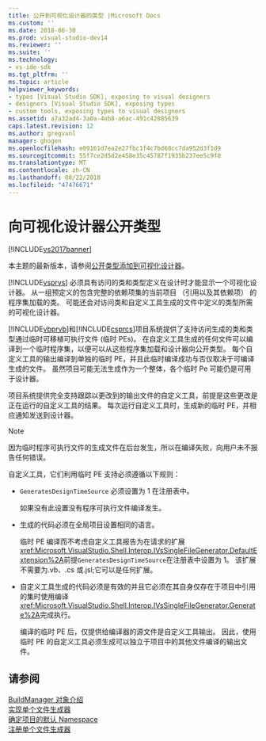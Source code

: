 ```yaml
---
title: 公开到可视化设计器的类型 |Microsoft Docs
ms.custom: ''
ms.date: 2018-06-30
ms.prod: visual-studio-dev14
ms.reviewer: ''
ms.suite: ''
ms.technology:
- vs-ide-sdk
ms.tgt_pltfrm: ''
ms.topic: article
helpviewer_keywords:
- types [Visual Studio SDK], exposing to visual designers
- designers [Visual Studio SDK], exposing types
- custom tools, exposing types to visual designers
ms.assetid: a7a32ad4-3a0a-4eb8-a6ac-491c42885639
caps.latest.revision: 12
ms.author: gregvanl
manager: ghogen
ms.openlocfilehash: e09161d7ea2e27fbc1f4c7bd68cc7da952d3f1d9
ms.sourcegitcommit: 55f7ce2d5d2e458e35c45787f1935b237ee5c9f8
ms.translationtype: MT
ms.contentlocale: zh-CN
ms.lasthandoff: 08/22/2018
ms.locfileid: "47476671"
---
```

# <a name="exposing-types-to-visual-designers"></a>向可视化设计器公开类型
[!INCLUDE[vs2017banner](../../includes/vs2017banner.md)]

本主题的最新版本，请参阅[公开类型添加到可视化设计器](https://docs.microsoft.com/visualstudio/extensibility/internals/exposing-types-to-visual-designers)。  
  
[!INCLUDE[vsprvs](../../includes/vsprvs-md.md)] 必须具有访问的类和类型定义在设计时才能显示一个可视化设计器。 从一组预定义的包含完整的依赖项集的当前项目 （引用以及其依赖项） 的程序集加载的类。 可能还会对访问类和自定义工具生成的文件中定义的类型所需的可视化设计器。  
  
 [!INCLUDE[vbprvb](../../includes/vbprvb-md.md)]和[!INCLUDE[csprcs](../../includes/csprcs-md.md)]项目系统提供了支持访问生成的类和类型通过临时可移植可执行文件 (临时 PEs)。 在自定义工具生成的任何文件可以编译到一个临时程序集，以便可以从这些程序集加载和设计器向公开类型。 每个自定义工具的输出编译到单独的临时 PE，并且此临时编译成功与否仅取决于可编译生成的文件。 虽然项目可能无法生成作为一个整体，各个临时 Pe 可能仍是可用于设计器。  
  
 项目系统提供完全支持跟踪以更改到的输出文件的自定义工具，前提是这些更改是正在运行的自定义工具的结果。 每次运行自定义工具时，生成新的临时 PE，并相应通知发送到设计器。  
  
> [!NOTE]
>  因为临时程序可执行文件的生成文件在后台发生，所以在编译失败，向用户未不报告任何错误。  
  
 自定义工具，它们利用临时 PE 支持必须遵循以下规则：  
  
-   `GeneratesDesignTimeSource` 必须设置为 1 在注册表中。  
  
     如果没有此设置没有程序可执行文件编译发生。  
  
-   生成的代码必须在全局项目设置相同的语言。  
  
     临时 PE 编译而不考虑自定义工具报告为在请求的扩展<xref:Microsoft.VisualStudio.Shell.Interop.IVsSingleFileGenerator.DefaultExtension%2A>前提`GeneratesDesignTimeSource`在注册表中设置为 1。 该扩展不需要为.vb、.cs 或.jsl;它可以是任何扩展。  
  
-   自定义工具生成的代码必须是有效的并且它必须在其自身仅存在于项目中引用的集时使用编译<xref:Microsoft.VisualStudio.Shell.Interop.IVsSingleFileGenerator.Generate%2A>完成执行。  
  
     编译的临时 PE 后，仅提供给编译器的源文件是自定义工具输出。 因此，使用临时 PE 的自定义工具必须生成可以独立于项目中的其他文件编译的输出文件。  
  
## <a name="see-also"></a>请参阅  
 [BuildManager 对象介绍](http://msdn.microsoft.com/en-us/50080ec2-c1c9-412c-98ef-18d7f895e7fa)   
 [实现单个文件生成器](../../extensibility/internals/implementing-single-file-generators.md)   
 [确定项目的默认 Namespace](../../misc/determining-the-default-namespace-of-a-project.md)   
 [注册单个文件生成器](../../extensibility/internals/registering-single-file-generators.md)

